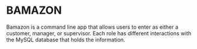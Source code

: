 # BAMAZON
Bamazon is a command line app that allows users to enter as either a customer, manager, or supervisor.  Each role has different interactions with the MySQL database that holds the information. 
